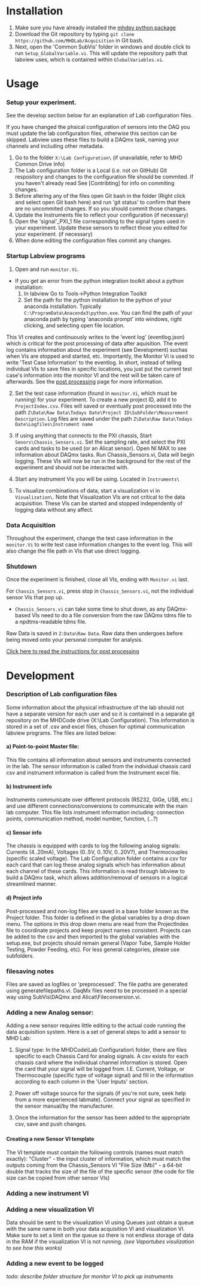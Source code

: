 # Installation
1. Make sure you have already installed the [mhdpy python package](https://github.com/MHDLab/mhdpy)
2. Download the Git repository by typing `git clone https://github.com/MHDLab/Acquisition` in Git bash.
3. Next, open the 'Common SubVis' folder in windows and double click to run `Setup_GlobalVariable.vi`. This will update the repository path that labview uses, which is contained within `GlobalVariables.vi`. 

# Usage 

### Setup your experiment. 
See the develop section below for an explanation of Lab configuration files.

If you have changed the phsical configuration of sensors into the DAQ you must update the lab configuraiton files, otherwise this section can be skipped. Labview uses these files to build a DAQmx task, naming your channels and including other metadata.
1. Go to the folder `X:\Lab Configuration\` (if unavailable, refer to MHD Common Drive Info)
2. The Lab configuration folder is a Local (i.e. not on GitHub) Git respository and changes to the configuration file should be commited. If you haven't already read See [Contribting] for info on commiting changes.
3. Before altering any of the files open Git bash in the folder (Right click and select open Git bash here) and run 'git status' to confirm that there are no uncommited changes. If so you should commit those changes. 
4. Update the Instruments file to reflect your configuration (if necessary)
5. Open the 'signal'_PXI_1 file corresponding to the signal types used in your experiment. Update these sensors to reflect those you edited for your experiment. (if necessary)
6. When done editing the configuration files commit any changes.


### Startup Labview programs
1. Open and run `monitor.Vi`. 

* If you get an error from the python integration toolkit about a python installation:
  1. In labview Go to Tools->Python Integration Toolkit
  2. Set the path for the python installation to the python of your anaconda installation. Typically `C:\ProgramData\Anaconda3\python.exe`. You can find the path of your anaconda path by typing 'anaconda prompt' into windows, right clicking, and selecting open file location. 

This VI creates and continuously writes to the 'event log' (eventlog.json) which is critical for the post processing of data after aquisition. The event log contains information about the experiment (see Development) suchas when Vis are stopped and started, etc. Importantly, the Monitor Vi is used to write 'Test Case Information' to the eventlog. In short, instead of telling individual VIs to save files in specific locations, you just put the current test case's information into the monitor VI and the rest will be taken care of afterwards. See the [post processing](https://github.com/MHDLab/PostProcessor) page for more information. 

2. Set the test case information (found in `monitor.Vi`, which must be running) for your experiment. To create a new project ID, add it to `ProjectIndex.csv`. Files will saved or eventually post processed into the path `Z\Data\Raw Data\Todays Date\Project ID\SubFolder\Measurement Description`. Log files are saved under the path `Z\Data\Raw Data\Todays Date\Logfiles\Instrument name`

3. If using anything that connects to the PXI chassis, Start `Senors\Chassis_Sensors.vi`. Set the sampling rate, and select the PXI cards and tasks to be used (or an Alicat sensor). Open NI MAX to see information about DAQmx tasks. Run Chassis_Sensors.vi, Data will begin logging. These VIs will now be run in the background for the rest of the experiment and should not be interacted with. 
4. Start any instrument Vis you will be using. Located in `Instruments\`
5. To visualize combinations of data, start a visualization vi in `Visualization\`. Note that Visualization VIs are not critical to the data acquisition. These VIs can be started and stopped independently of logging data without any affect. 

### Data Acquisition

Throughout the experiment, change the test case information in the `monitor.Vi` to write test case information changes to the event log. This will also change the file path in VIs that use direct logging.

### Shutdown

Once the experiment is finished, close all VIs, ending with `Monitor.vi` last.

For `Chassis_Sensors.vi`, press stop in `Chassis_Sensors.vi`, not the individual sensor VIs that pop up. 
* `Chassis_Sensors.vi` can take some time to shut down, as any DAQmx-based VIs need to do a file conversion from the raw DAQmx tdms file to a npdtms-readable tdms file. 

Raw Data is saved in `Z:Data\Raw Data`. Raw data then undergoes  before being moved onto your personal computer for analysis.  

[Click here to read the instructions for post processing](https://github.com/MHDLab/PostProcessor)

# Development

### Description of Lab configuration files

Some information about the physical infrastructure of the lab should not have a separate version for each user and so it is contained in a separate git repository on the MHDCode drive (X:\Lab Configuration\). This information is stored in a set of .csv and excel files, chosen for optimal communication labview programs. The files are listed below:

#### a) Point-to-point Master file:
This file contains all information about sensors and instruments connected in the lab. The sensor information is called from the individual chassis card csv and instrument information is called from the Instrument excel file. 

#### b) Instrument info
Instruments communicate over different protocols (RS232, GIGe, USB, etc.) and use different connections/conversions to communicate with the main lab computer. This file lists instrument information including: connection points, communication method, model number, function, (...?)

#### c) Sensor info
The chassis is equipped with cards to log the following analog signals: Currents (4..20mA), Voltages (0..5V, 0..10V, 0..20V?), and Thermocouples (specific scaled voltage). The Lab Configuration folder contains a csv for each card that can log these analog signals which has information about each channel of these cards. This information is read through labview to build a DAQmx task, which allows addition/removal of sensors in a logical streamlined manner.

#### d) Project info
Post-processed and non-log files are saved in a base folder known as the Project folder. This folder is defined in the global variables by a drop down menu. The options in this drop down menu are read from the ProjectIndex file to coordinate projects and keep project names consistent. Projects can be added to the csv and then imported to the global variables with the setup.exe, but projects should remain general (Vapor Tube, Sample Holder Testing, Powder Feeding, etc). For less general categories, please use subfolders.


### filesaving notes

Files are saved as logfiles or 'preprocessed'. The file paths are generated using generatefilepaths.vi. DaqMx files need to be processed in a special way using SubVis\DAQmx and Alicat\Fileconversion.vi. 


### Adding a new Analog sensor:
Adding a new sensor requires little editing to the actual code running the data acquisition system. Here is a set of general steps to add a sensor to MHD Lab:
1. Signal type: In the MHDCode\Lab Configuration\ folder, there are files specific to each Chassis Card for analog signals. A csv exists for each chassis card where the individual channel information is stored. Open the card that your signal will be logged from. I.E. Current, Voltage, or Thermocouple (specific type of voltage signal) and fill in the information according to each column in the 'User Inputs' section.

2. Power off voltage source for the signals (if you're not sure, seek help from a more experienced labmate). Connect your signal as specified in the sensor manual/by the manufacturer.

3. Once the information for the sensor has been added to the appropriate csv, save and push changes. 

###

####     Creating a new Sensor VI template
The VI template must contain the following controls (names must match exactly): 
"Cluster" - the input cluster of information, which must match the outputs coming from the Chassis_Sensors VI
"File Size (Mb)" - a 64-bit double that tracks the size of the file of the specific sensor (the code for file size can be copied from other sensor VIs)

### Adding a new instrument VI

### Adding a new visualization VI
Data should be sent to the visualization VI using Queues just obtain a queue with the same name in both your data acquisition VI and visualization VI. Make sure to set a limit on the queue so there is not endless storage of data in the RAM if the visualization VI is not running.  *(see Vaportubes visulization to see how this works)*

### Adding a new event to be logged


*todo: describe folder structure for monitor VI to pick up instruments*

